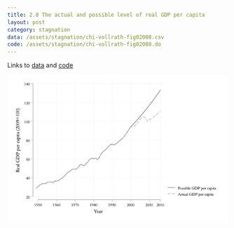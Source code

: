 ```yaml
---
title: 2.8 The actual and possible level of real GDP per capita
layout: post
category: stagnation
data: /assets/stagnation/chi-vollrath-fig02008.csv
code: /assets/stagnation/chi-vollrath-fig02008.do
---
```


Links to [data](/assets/stagnation/chi-vollrath-fig02008.csv) and [code](/assets/stagnation/chi-vollrath-fig02008.do) 

![2.8 The actual and possible level of real GDP per capita](/assets/stagnation/chi-vollrath-fig02008.png)

